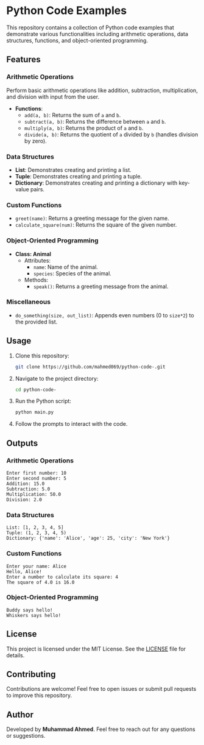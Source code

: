 # Python Code Examples

This repository contains a collection of Python code examples that demonstrate various functionalities including arithmetic operations, data structures, functions, and object-oriented programming.

## Features

### Arithmetic Operations
Perform basic arithmetic operations like addition, subtraction, multiplication, and division with input from the user.

- **Functions**:
  - `add(a, b)`: Returns the sum of `a` and `b`.
  - `subtract(a, b)`: Returns the difference between `a` and `b`.
  - `multiply(a, b)`: Returns the product of `a` and `b`.
  - `divide(a, b)`: Returns the quotient of `a` divided by `b` (handles division by zero).

### Data Structures

- **List**: Demonstrates creating and printing a list.
- **Tuple**: Demonstrates creating and printing a tuple.
- **Dictionary**: Demonstrates creating and printing a dictionary with key-value pairs.

### Custom Functions

- `greet(name)`: Returns a greeting message for the given name.
- `calculate_square(num)`: Returns the square of the given number.

### Object-Oriented Programming

- **Class: Animal**
  - Attributes:
    - `name`: Name of the animal.
    - `species`: Species of the animal.
  - Methods:
    - `speak()`: Returns a greeting message from the animal.

### Miscellaneous

- `do_something(size, out_list)`: Appends even numbers (0 to `size*2`) to the provided list.

## Usage

1. Clone this repository:
   ```bash
   git clone https://github.com/mahmed069/python-code-.git
   ```

2. Navigate to the project directory:
   ```bash
   cd python-code-
   ```

3. Run the Python script:
   ```bash
   python main.py
   ```

4. Follow the prompts to interact with the code.

## Outputs

### Arithmetic Operations
```plaintext
Enter first number: 10
Enter second number: 5
Addition: 15.0
Subtraction: 5.0
Multiplication: 50.0
Division: 2.0
```

### Data Structures
```plaintext
List: [1, 2, 3, 4, 5]
Tuple: (1, 2, 3, 4, 5)
Dictionary: {'name': 'Alice', 'age': 25, 'city': 'New York'}
```

### Custom Functions
```plaintext
Enter your name: Alice
Hello, Alice!
Enter a number to calculate its square: 4
The square of 4.0 is 16.0
```

### Object-Oriented Programming
```plaintext
Buddy says hello!
Whiskers says hello!
```

## License

This project is licensed under the MIT License. See the [LICENSE](LICENSE) file for details.

## Contributing

Contributions are welcome! Feel free to open issues or submit pull requests to improve this repository.

## Author

Developed by **Muhammad Ahmed**. Feel free to reach out for any questions or suggestions.
